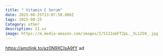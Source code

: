 ```yaml
---
title: " Vitamin C Serum"
date: 2025-08-25T13:07:58.886Z
tags: 2025-08-25
Category: other
description: 21.xx
image: https://m.media-amazon.com/images/I/5122abFTZpL._SL1250_.jpg
---
```

https://amzlink.to/az0N9XCIsA9fY ad